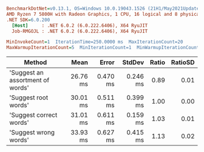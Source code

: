 ``` ini

BenchmarkDotNet=v0.13.1, OS=Windows 10.0.19043.1526 (21H1/May2021Update)
AMD Ryzen 7 5800H with Radeon Graphics, 1 CPU, 16 logical and 8 physical cores
.NET SDK=6.0.200
  [Host]     : .NET 6.0.2 (6.0.222.6406), X64 RyuJIT
  Job-RMGOJL : .NET 6.0.2 (6.0.222.6406), X64 RyuJIT

MinInvokeCount=1  IterationTime=250.0000 ms  MaxIterationCount=20  
MaxWarmupIterationCount=5  MinIterationCount=1  MinWarmupIterationCount=1  

```
|                           Method |     Mean |    Error |   StdDev | Ratio | RatioSD |
|--------------------------------- |---------:|---------:|---------:|------:|--------:|
| &#39;Suggest an assortment of words&#39; | 26.76 ms | 0.470 ms | 0.246 ms |  0.89 |    0.01 |
|             &#39;Suggest root words&#39; | 30.01 ms | 0.511 ms | 0.399 ms |  1.00 |    0.00 |
|          &#39;Suggest correct words&#39; | 31.01 ms | 0.611 ms | 0.159 ms |  1.03 |    0.01 |
|            &#39;Suggest wrong words&#39; | 33.93 ms | 0.627 ms | 0.415 ms |  1.13 |    0.02 |
